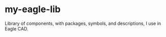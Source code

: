 # my-eagle-lib
Library of components, with packages, symbols, and descriptions, I use in Eagle CAD. 
